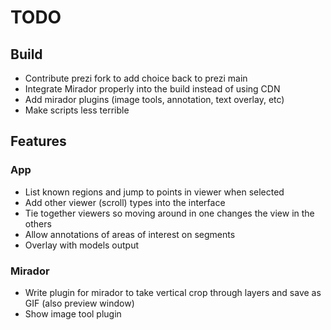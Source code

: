 # TODO

## Build

  * Contribute prezi fork to add choice back to prezi main
  * Integrate Mirador properly into the build instead of using CDN
  * Add mirador plugins (image tools, annotation, text overlay, etc)
  * Make scripts less terrible

## Features

### App

  * List known regions and jump to points in viewer when selected
  * Add other viewer (scroll) types into the interface
  * Tie together viewers so moving around in one changes the view in the others
  * Allow annotations of areas of interest on segments
  * Overlay with models output

### Mirador

  * Write plugin for mirador to take vertical crop through layers and save as GIF (also preview window)
  * Show image tool plugin


